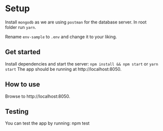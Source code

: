 # Setup

Install `mongodb` as we are using `postman` for the database server. In root folder run `yarn`.

Rename `env-sample` to `.env` and change it to your liking.

## Get started
Install dependencies and start the server: `npm install && npm start` or `yarn start` The app should be running at http://localhost:8050.

## How to use
Browse to http://localhost:8050.

## Testing
You can test the app by running: npm test